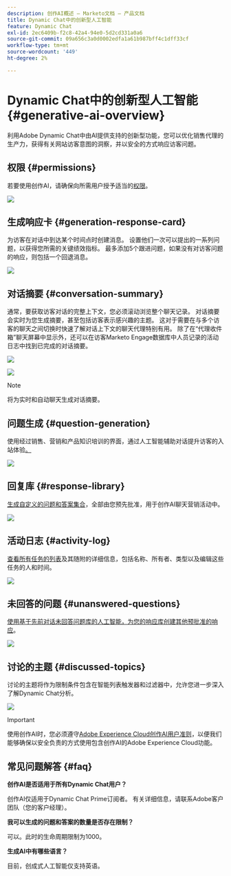 ```yaml
---
description: 创作AI概述 — Marketo文档 — 产品文档
title: Dynamic Chat中的创新型人工智能
feature: Dynamic Chat
exl-id: 2ec6409b-f2c8-42a4-94e0-5d2cd331a0a6
source-git-commit: 09a656c3a0d0002edfa1a61b987bff4c1dff33cf
workflow-type: tm+mt
source-wordcount: '449'
ht-degree: 2%

---
```


# Dynamic Chat中的创新型人工智能 {#generative-ai-overview}

利用Adobe Dynamic Chat中由AI提供支持的创新型功能，您可以优化销售代理的生产力，获得有关网站访客意图的洞察，并以安全的方式响应访客问题。

## 权限 {#permissions}

若要使用创作AI，请确保向所需用户授予适当的[权限](/help/marketo/product-docs/demand-generation/dynamic-chat/setup-and-configuration/permissions.md)。

![](assets/generative-ai-overview-1.png)

## 生成响应卡 {#generation-response-card}

为访客在对话中到达某个时间点时创建消息。 设置他们一次可以提出的一系列问题，以获得您所需的关键绩效指标。 最多添加5个跟进问题，如果没有对访客问题的响应，则包括一个回退消息。

![](assets/generative-ai-overview-2.png)

## 对话摘要 {#conversation-summary}

通常，要获取访客对话的完整上下文，您必须滚动浏览整个聊天记录。 对话摘要会实时为您生成摘要，甚至包括访客表示感兴趣的主题。 这对于需要在与多个访客的聊天之间切换时快速了解对话上下文的聊天代理特别有用。 除了在“代理收件箱”聊天屏幕中显示外，还可以在访客Marketo Engage数据库中人员记录的活动日志中找到已完成的对话摘要。

![](assets/generative-ai-overview-3.png)

![](assets/generative-ai-overview-4.png)

>[!NOTE]
>
>将为实时和自动聊天生成对话摘要。

## 问题生成 {#question-generation}

使用经过销售、营销和产品知识培训的界面，通过人工智能辅助对话提升访客的入站体验[。](/help/marketo/product-docs/demand-generation/dynamic-chat/generative-ai/question-generation.md)

![](assets/generative-ai-overview-5.png)

## 回复库 {#response-library}

[生成自定义的问题和答案集合](/help/marketo/product-docs/demand-generation/dynamic-chat/generative-ai/response-library.md)，全部由您预先批准，用于创作AI聊天营销活动中。

![](assets/generative-ai-overview-6.png)

## 活动日志 {#activity-log}

[查看所有任务的列表](/help/marketo/product-docs/demand-generation/dynamic-chat/generative-ai/activity-log.md)及其随附的详细信息，包括名称、所有者、类型以及编辑这些任务的人和时间。

![](assets/generative-ai-overview-7.png)

## 未回答的问题 {#unanswered-questions}

[使用基于先前对话未回答问题库的人工智能，为您的响应库创建其他预批准的响应](/help/marketo/product-docs/demand-generation/dynamic-chat/generative-ai/unanswered-questions.md)。

![](assets/generative-ai-overview-8.png)

## 讨论的主题 {#discussed-topics}

讨论的主题将作为限制条件包含在智能列表触发器和过滤器中，允许您进一步深入了解Dynamic Chat分析。

![](assets/generative-ai-overview-9.png)

>[!IMPORTANT]
>
>使用创作AI时，您必须遵守[Adobe Experience Cloud创作AI用户准则](https://www.adobe.com/cn/legal/licenses-terms/adobe-dx-gen-ai-user-guidelines.html)，以便我们能够确保以安全负责的方式使用包含创作AI的Adobe Experience Cloud功能。

## 常见问题解答 {#faq}

**创作AI是否适用于所有Dynamic Chat用户？**

创作AI仅适用于Dynamic Chat Prime订阅者。 有关详细信息，请联系Adobe客户团队（您的客户经理）。

**我可以生成的问题和答案的数量是否存在限制？**

可以。此时的生命周期限制为1000。

**生成AI中有哪些语言？**

目前，创成式人工智能仅支持英语。
